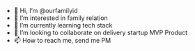 - 👋 Hi, I’m @ourfamilyid
- 👀 I’m interested in family relation
- 🌱 I’m currently learning tech stack
- 💞️ I’m looking to collaborate on delivery startup MVP Product 
- 📫 How to reach me, send me PM

<!---
ourfamilyid/ourfamilyid is a ✨ special ✨ repository because its `README.md` (this file) appears on your GitHub profile.
You can click the Preview link to take a look at your changes.
--->
